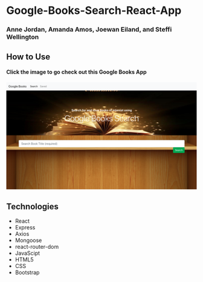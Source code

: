 # Google-Books-Search-React-App
### Anne Jordan, Amanda Amos, Joewan Eiland, and Steffi Wellington

## How to Use
#### Click the image to go check out this Google Books App
<a href="" target="_blank">
<img src= "client/public/images/GoogleBooks.png">
</a>

 ## Technologies
*  React
*  Express
*  Axios
*  Mongoose
*  react-router-dom
*  JavaScipt
*  HTML5
*  CSS
*  Bootstrap

